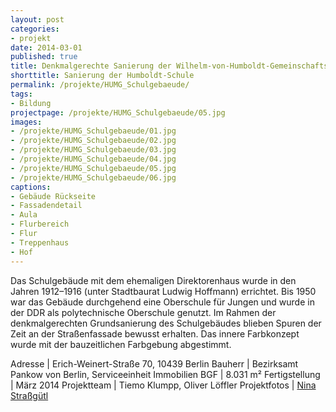 ```yaml
---
layout: post
categories:
- projekt
date: 2014-03-01
published: true
title: Denkmalgerechte Sanierung der Wilhelm-von-Humboldt-Gemeinschaftsschule
shorttitle: Sanierung der Humboldt-Schule
permalink: /projekte/HUMG_Schulgebaeude/
tags: 
- Bildung
projectpage: /projekte/HUMG_Schulgebaeude/05.jpg
images:
- /projekte/HUMG_Schulgebaeude/01.jpg
- /projekte/HUMG_Schulgebaeude/02.jpg
- /projekte/HUMG_Schulgebaeude/03.jpg
- /projekte/HUMG_Schulgebaeude/04.jpg
- /projekte/HUMG_Schulgebaeude/05.jpg
- /projekte/HUMG_Schulgebaeude/06.jpg
captions:
- Gebäude Rückseite
- Fassadendetail
- Aula
- Flurbereich
- Flur
- Treppenhaus
- Hof
---
```

Das Schulgebäude mit dem ehemaligen Direktorenhaus wurde in den Jahren 1912–1916 (unter Stadtbaurat Ludwig Hoffmann) errichtet. Bis 1950 war das Gebäude durchgehend eine Oberschule für Jungen und wurde in der DDR als polytechnische Oberschule genutzt. Im Rahmen der denkmalgerechten Grundsanierung des Schul­gebäudes blieben Spuren der Zeit an der Straßenfassade bewusst erhalten. Das innere Farbkonzept wurde mit der bauzeitlichen Farbgebung abgestimmt.

Adresse			|	Erich-Weinert-Straße 70, 10439 Berlin
Bauherr			|	Bezirksamt Pankow von Berlin, Serviceeinheit Immobilien
BGF				|	8.031 m²
Fertigstellung	|	März 2014
Projektteam		|	Tiemo Klumpp, Oliver Löffler 
Projektfotos	|	[Nina Straßgütl](http://www.ninastrg.de/)
